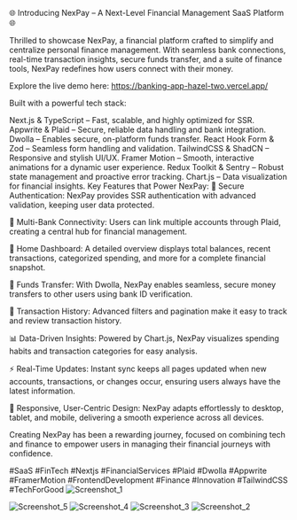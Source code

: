 🌐 Introducing NexPay – A Next-Level Financial Management SaaS Platform 🌐

Thrilled to showcase NexPay, a financial platform crafted to simplify and centralize personal finance management. With seamless bank connections, real-time transaction insights, secure funds transfer, and a suite of finance tools, NexPay redefines how users connect with their money.

Explore the live demo here: https://banking-app-hazel-two.vercel.app/

Built with a powerful tech stack:

Next.js & TypeScript – Fast, scalable, and highly optimized for SSR.
Appwrite & Plaid – Secure, reliable data handling and bank integration.
Dwolla – Enables secure, on-platform funds transfer.
React Hook Form & Zod – Seamless form handling and validation.
TailwindCSS & ShadCN – Responsive and stylish UI/UX.
Framer Motion – Smooth, interactive animations for a dynamic user experience.
Redux Toolkit & Sentry – Robust state management and proactive error tracking.
Chart.js – Data visualization for financial insights.
Key Features that Power NexPay:
🔐 Secure Authentication: NexPay provides SSR authentication with advanced validation, keeping user data protected.

🏦 Multi-Bank Connectivity: Users can link multiple accounts through Plaid, creating a central hub for financial management.

💼 Home Dashboard: A detailed overview displays total balances, recent transactions, categorized spending, and more for a complete financial snapshot.

💸 Funds Transfer: With Dwolla, NexPay enables seamless, secure money transfers to other users using bank ID verification.

📜 Transaction History: Advanced filters and pagination make it easy to track and review transaction history.

📊 Data-Driven Insights: Powered by Chart.js, NexPay visualizes spending habits and transaction categories for easy analysis.

⚡ Real-Time Updates: Instant sync keeps all pages updated when new accounts, transactions, or changes occur, ensuring users always have the latest information.

📱 Responsive, User-Centric Design: NexPay adapts effortlessly to desktop, tablet, and mobile, delivering a smooth experience across all devices.

Creating NexPay has been a rewarding journey, focused on combining tech and finance to empower users in managing their financial journeys with confidence.

#SaaS #FinTech #Nextjs #FinancialServices #Plaid #Dwolla #Appwrite #FramerMotion #FrontendDevelopment #Finance #Innovation #TailwindCSS #TechForGood
![Screenshot_1](https://github.com/user-attachments/assets/a76cd034-e377-41cd-9969-7662e7ceca5e)

![Screenshot_5](https://github.com/user-attachments/assets/86ac7302-1ed1-4da0-9acb-2a804a1dad0f)
![Screenshot_4](https://github.com/user-attachments/assets/b2f2f5a6-0029-41d8-982b-f519e57b93d9)
![Screenshot_3](https://github.com/user-attachments/assets/9bc6ee1b-836b-4ef2-9b2d-3287db852d4e)
![Screenshot_2](https://github.com/user-attachments/assets/91abf57b-687d-4d5e-9f28-8903f85f8f56)
